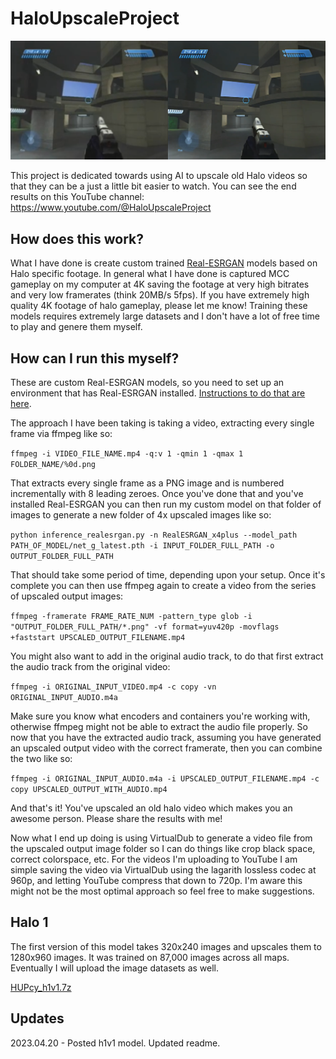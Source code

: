 # HaloUpscaleProject

![Before vs After](https://raw.githubusercontent.com/CYRiXplaysHalo/HaloUpscaleProject/main/main.png)

This project is dedicated towards using AI to upscale old Halo videos so that they can be a just a little bit easier to watch. You can see the end results on this YouTube channel: https://www.youtube.com/@HaloUpscaleProject

## How does this work?

What I have done is create custom trained [Real-ESRGAN](https://github.com/xinntao/Real-ESRGAN) models based on Halo specific footage. In general what I have done is captured MCC gameplay on my computer at 4K saving the footage at very high bitrates and very low framerates (think 20MB/s 5fps). If you have extremely high quality 4K footage of halo gameplay, please let me know! Training these models requires extremely large datasets and I don't have a lot of free time to play and genere them myself.
 
## How can I run this myself?


These are custom Real-ESRGAN models, so you need to set up an environment that has Real-ESRGAN installed. [Instructions to do that are here](https://github.com/xinntao/Real-ESRGAN#-dependencies-and-installation). 

The approach I have been taking is taking a video, extracting every single frame via ffmpeg like so:

`ffmpeg -i VIDEO_FILE_NAME.mp4 -q:v 1 -qmin 1 -qmax 1 FOLDER_NAME/%0d.png`

That extracts every single frame as a PNG image and is numbered incrementally with 8 leading zeroes. Once you've done that and you've installed Real-ESRGAN you can then run my custom model on that folder of images to generate a new folder of 4x upscaled images like so:

`python inference_realesrgan.py -n RealESRGAN_x4plus --model_path PATH_OF_MODEL/net_g_latest.pth -i INPUT_FOLDER_FULL_PATH -o OUTPUT_FOLDER_FULL_PATH`

That should take some period of time, depending upon your setup. Once it's complete you can then use ffmpeg again to create a video from the series of upscaled output images:

`ffmpeg -framerate FRAME_RATE_NUM -pattern_type glob -i "OUTPUT_FOLDER_FULL_PATH/*.png" -vf format=yuv420p -movflags +faststart UPSCALED_OUTPUT_FILENAME.mp4`

You might also want to add in the original audio track, to do that first extract the audio track from the original video:

`ffmpeg -i ORIGINAL_INPUT_VIDEO.mp4 -c copy -vn ORIGINAL_INPUT_AUDIO.m4a`

Make sure you know what encoders and containers you're working with, otherwise ffmpeg might not be able to extract the audio file properly. So now that you have the extracted audio track, assuming you have generated an upscaled output video with the correct framerate, then you can combine the two like so:

`ffmpeg -i ORIGINAL_INPUT_AUDIO.m4a -i UPSCALED_OUTPUT_FILENAME.mp4 -c copy UPSCALED_OUTPUT_WITH_AUDIO.mp4`

And that's it! You've upscaled an old halo video which makes you an awesome person. Please share the results with me!

Now what I end up doing is using VirtualDub to generate a video file from the upscaled output image folder so I can do things like crop black space, correct colorspace, etc. For the videos I'm uploading to YouTube I am simple saving the video via VirtualDub using the lagarith lossless codec at 960p, and letting YouTube compress that down to 720p. I'm aware this might not be the most optimal approach so feel free to make suggestions.


## Halo 1

The first version of this model takes 320x240 images and upscales them to 1280x960 images. It was trained on 87,000 images across all maps. Eventually I will upload the image datasets as well.

[HUPcy_h1v1.7z](https://drive.google.com/file/d/1u90t0iXwnQX-yv7WudV1TxcLgG0zqfAj/view?usp=sharing)

## Updates

2023.04.20 - Posted h1v1 model. Updated readme. 
